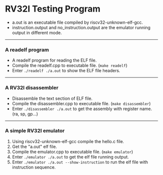 # RV32I Testing Program
+ a.out is an executable file compiled by riscv32-unknown-elf-gcc.
+ instruction.output and no_instruction.output are the emulator running output in different mode.
---
### A readelf program
+ A readelf program for reading the ELF file.
+ Compile the readelf.cpp to executable file. (```make readelf```)
+ Enter ```./readelf ./a.out``` to show the ELF file headers.
---
### A RV32I disassembler 
+ Disassemble the text section of ELF file.
+ Compile the disassembler.cpp to executable file. (```make disassembler```)
+ Enter ```./disassembler ./a.out``` to get the assembly with register name. (ra, sp, gp...)
---
### A simple RV32I emulator
1. Using riscv32-unknown-elf-gcc compile the hello.c file.
2. Get the "a.out" elf file.
3. Compile the emulator.cpp to executable file. (```make emulator```)
4. Enter ```./emulator ./a.out``` to get the elf file running output.
5. Enter ```./emulator ./a.out --show-instruction``` to run the elf file with instruction sequence.
